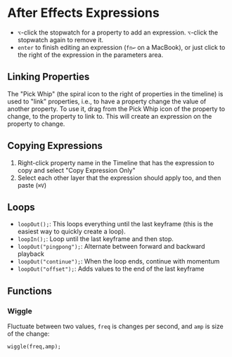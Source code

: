 # After Effects Expressions

- `⌥`-click the stopwatch for a property to add an expression. `⌥`-click the stopwatch again to remove it.
- `enter` to finish editing an expression (`fn↩` on a MacBook), or just click to the right of the expression in the parameters area.

## Linking Properties

The "Pick Whip" (the spiral icon to the right of properties in the timeline) is used to "link" properties, i.e., to have a property change the value of another property. To use it, drag from the Pick Whip icon of the property to change, to the property to link to. This will create an expression on the property to change.

## Copying Expressions

1. Right-click property name in the Timeline that has the expression to copy and select "Copy Expression Only"
2. Select each other layer that the expression should apply too, and then paste (`⌘V`)

## Loops

- `loopOut();`: This loops everything until the last keyframe (this is the easiest way to quickly create a loop).
- `loopIn();`: Loop until the last keyframe and then stop.
- `loopOut("pingpong");`: Alternate between forward and backward playback
- `loopOut("continue");`: When the loop ends, continue with momentum
- `loopOut("offset");`: Adds values to the end of the last keyframe

## Functions

### Wiggle

Fluctuate between two values, `freq` is changes per second, and `amp` is size of the change:

    wiggle(freq,amp);
